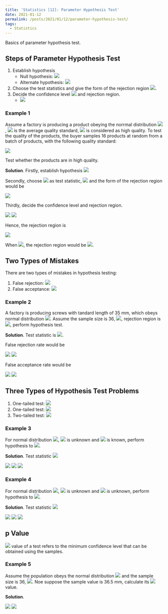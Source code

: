 ```yaml
---
title: 'Statistics [12]: Parameter Hypothesis Test'
date: 2021-01-12
permalink: /posts/2021/01/12/parameter-hypothesis-test/
tags:
  - Statistics
---
```


Basics of parameter hypothesis test.

## Steps of Parameter Hypothesis Test
1. Establish hypothesis 
   - Null hypothesis: <img src="https://render.githubusercontent.com/render/math?math=H_0: \theta\in \Theta_0">
   - Alternate hypothesis: <img src="https://render.githubusercontent.com/render/math?math=H_1: \theta\in \Theta_1">
2. Choose the test statistics and give the form of the rejection region <img src="https://render.githubusercontent.com/render/math?math=W">.
3. Decide the confidence level <img src="https://render.githubusercontent.com/render/math?math=\alpha"> and rejection region.
   - <img src="https://render.githubusercontent.com/render/math?math=\alpha = \max\{P(\text{reject} \ \ H_0|H_0 \ \ \text{ is true})\} = \max\{P_{\theta}(x\in W),\theta \in \Theta_0\}">

### Example 1
Assume a factory is producing a product obeying the norrmal distribution <img src="https://render.githubusercontent.com/render/math?math=N(\mu,2^2)">, <img src="https://render.githubusercontent.com/render/math?math=\mu"> is the average quality standard, <img src="https://render.githubusercontent.com/render/math?math=\mu>10"> is considered as high quality. To test the quality of the products, the buyer samples 16 products at random from a batch of products, with the following quality standard:

<img src="https://render.githubusercontent.com/render/math?math=9.6, 9.2, 9.3, 9.8, 10.1, 8.5, 9.8, 8.4, 9.2, 9.1, 8.7, 9.3, 8.6, 9.8, 9.2, 10.2">

Test whether the products are in high quality.

__Solution__. 
Firstly, establish hypothesis <img src="https://render.githubusercontent.com/render/math?math=H_0: \mu \geq 10,\ \ H_1: \mu < 10">

Secondly, choose <img src="https://render.githubusercontent.com/render/math?math=\bar{X}"> as test statistic, <img src="https://render.githubusercontent.com/render/math?math=\bar{X} = N\left(\mu, 0.5^2\right)"> and the form of the rejection region would be 

<img src="https://render.githubusercontent.com/render/math?math=\{(x_1,x_2,...,x_n): \bar{x} < c\}">

Thirdly, decide the confidence level and rejection region.

<img src="https://render.githubusercontent.com/render/math?math=P(\bar{x} < c | \mu = 10) = P\left(\dfrac{\bar{x} - 10}{0.5} < \dfrac{c-10}{0.5}\right) = \alpha">

<img src="https://render.githubusercontent.com/render/math?math=\dfrac{c-10}{0.5} = u_{\alpha} = -u_{1-\alpha} \Rightarrow c = 10 - \dfrac{u_{1-\alpha}}{2}">

Hence, the rejection region is 

<img src="https://render.githubusercontent.com/render/math?math=\{(x_1,x_2,...,x_n): \bar{x} < 10 - \dfrac{u_{1-\alpha}}{2}\}">

When <img src="https://render.githubusercontent.com/render/math?math=\alpha = 0.05">, the rejection region would be <img src="https://render.githubusercontent.com/render/math?math=\{(x_1,x_2,...,x_n): \bar{x} < 9.1775\}">.

## Two Types of Mistakes
There are two types of mistakes in hypothesis testing:
1. False rejection: <img src="https://render.githubusercontent.com/render/math?math=\alpha(\theta) = \{P(\text{reject} \ \ H_0|H_0 \ \ \text{ is true})\} = \{P_{\theta}(x\in W),\theta \in \Theta_0\}">
2. False acceptance: <img src="https://render.githubusercontent.com/render/math?math=\beta(\theta) = \{P(\text{accept} \ \ H_0|H_1 \ \ \text{ is true})\} = \{P_{\theta}(x\in \bar{W}),\theta \in \Theta_1\}">

### Example 2
A factory is producing screws with tandard length of 35 mm, which obeys normal distribution <img src="https://render.githubusercontent.com/render/math?math=N(\mu,3^2)">. Assume the sample size is 36, <img src="https://render.githubusercontent.com/render/math?math=H_0: \mu = 35, H_1: \mu\neq 35">, rejection region is <img src="https://render.githubusercontent.com/render/math?math=W=\{\bar{x}:|\bar{x}-35|>1\}">, perform hypothesis test.

__Solution__. Test statistic is <img src="https://render.githubusercontent.com/render/math?math=\bar{X} \sim N\left(\mu,0.5^2\right)">.

False rejection rate would be 

<img src="https://render.githubusercontent.com/render/math?math=\alpha = P(|\bar{X} - 35| > 1|\mu = 35) = 1 - P(|\bar{X} - 35| \leq 1|\mu = 35)">

<img src="https://render.githubusercontent.com/render/math?math== 1 - P\left(-2\leq \dfrac{\bar{X}-35}{0.5} \leq 2|\mu = 35\right) = 1 - (\Phi(2)-\Phi(-2)) = 0.0455">

False acceptance rate would be 

<img src="https://render.githubusercontent.com/render/math?math=\beta = P(|\bar{X} - 35| > 1|\mu = 36) = P(-1\leq \bar{X}\leq 1 |\mu = 36)">

<img src="https://render.githubusercontent.com/render/math?math== P\left(-4\leq \dfrac{\bar{X}-36}{0.5} \leq 0|\mu = 36\right) = \Phi(0)-\Phi(-4) = 0.5">

## Three Types of Hypothesis Test Problems
1. One-tailed test: <img src="https://render.githubusercontent.com/render/math?math=H_0:\mu\leq \mu_0, \ \ H_1:\mu > \mu_0">
2. One-tailed test: <img src="https://render.githubusercontent.com/render/math?math=H_0:\mu\geq \mu_0, \ \ H_1:\mu < \mu_0">
3. Two-tailed test: <img src="https://render.githubusercontent.com/render/math?math=H_0:\mu= \mu_0, \ \ H_1:\mu \neq \mu_0">

### Example 3
For normal distribution <img src="https://render.githubusercontent.com/render/math?math=N(\mu,\sigma^2)">, <img src="https://render.githubusercontent.com/render/math?math=\mu"> is unknown and <img src="https://render.githubusercontent.com/render/math?math=\sigma^2"> is known, perform hypothesis to <img src="https://render.githubusercontent.com/render/math?math=\mu">.

__Solution__. Test statistic <img src="https://render.githubusercontent.com/render/math?math=u = \dfrac{\bar{x}-\mu_0}{\sigma/\sqrt{n}} = \dfrac{\sqrt{n}(\bar{x}-\mu_0)}{\sigma}\sim N(0,1)">

<img src="https://render.githubusercontent.com/render/math?math=H_0:\mu= \mu_0, \ \ H_1:\mu \neq \mu_0 \Rightarrow \bar{x} > \mu_0 %2B \dfrac{\sigma}{\sqrt{n}}u_{1-{\alpha}\text{/}{2}}\ \  \text{or}\ \  \bar{x} < \mu_0 - \dfrac{\sigma}{\sqrt{n}}u_{1-{\alpha}\text{/}{2}}"> 

<img src="https://render.githubusercontent.com/render/math?math=H_0:\mu\geq \mu_0, \ \ H_1:\mu < \mu_0 \Rightarrow \bar{x} < \mu_0 - \dfrac{\sigma}{\sqrt{n}}u_{1-{\alpha}}"> 

<img src="https://render.githubusercontent.com/render/math?math=H_0:\mu\leq \mu_0, \ \ H_1:\mu > \mu_0 \Rightarrow \bar{x} > \mu_0 %2B \dfrac{\sigma}{\sqrt{n}}u_{1-{\alpha}}"> 

### Example 4
For normal distribution <img src="https://render.githubusercontent.com/render/math?math=N(\mu,\sigma^2)">, <img src="https://render.githubusercontent.com/render/math?math=\mu"> is unknown and <img src="https://render.githubusercontent.com/render/math?math=\sigma^2"> is unknown, perform hypothesis to <img src="https://render.githubusercontent.com/render/math?math=\mu">.

__Solution__. Test statistic <img src="https://render.githubusercontent.com/render/math?math=t = \dfrac{\bar{x}-\mu_0}{s/\sqrt{n}} = \dfrac{\sqrt{n}(\bar{x}-\mu_0)}{s}\sim t(n-1)">

<img src="https://render.githubusercontent.com/render/math?math=H_0:\mu= \mu_0, \ \ H_1:\mu \neq \mu_0 \Rightarrow \bar{x} > \mu_0 %2B \dfrac{s}{\sqrt{n}}t_{1-{\alpha}\text{/}{2}}\ \  \text{or}\ \  \bar{x} < \mu_0 - \dfrac{s}{\sqrt{n}}t_{1-{\alpha}\text{/}{2}}"> 

<img src="https://render.githubusercontent.com/render/math?math=H_0:\mu\geq \mu_0, \ \ H_1:\mu < \mu_0 \Rightarrow \bar{x} < \mu_0 - \dfrac{s}{\sqrt{n}}t_{1-{\alpha}}"> 

<img src="https://render.githubusercontent.com/render/math?math=H_0:\mu\leq \mu_0, \ \ H_1:\mu > \mu_0 \Rightarrow \bar{x} > \mu_0 %2B \dfrac{s}{\sqrt{n}}t_{1-{\alpha}}"> 

## p Value
<img src="https://render.githubusercontent.com/render/math?math=p"> value of a test refers to the minimum confidence level that can be obtained using the samples. 

### Example 5
Assume the population obeys the normal distribution <img src="https://render.githubusercontent.com/render/math?math=N(\mu,3^2)"> and the sample size is 36, <img src="https://render.githubusercontent.com/render/math?math=H_0: \mu = 35, H_1: \mu\neq 35">. Noe suppose the sample value is 36.5 mm, calculate its <img src="https://render.githubusercontent.com/render/math?math=p"> value.

__Solution__. 

<img src="https://render.githubusercontent.com/render/math?math=p = P(|\bar{X} - 35|\geq 1.5|\mu=35) = 1 - P(|\bar{X}-35| < 1.5 | \mu=35)">

<img src="https://render.githubusercontent.com/render/math?math== 1 - P\left(-3 < \dfrac{\bar{X}-35}{0.5} < 3|\mu=35\right) = 1 - (\Phi(3)-\Phi(-3)) = 0.0027 ">


